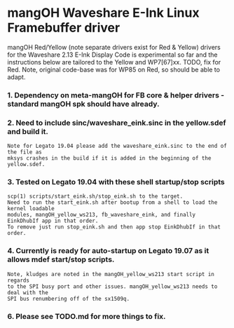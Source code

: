 # mangOH Waveshare E-Ink Linux Framebuffer driver

mangOH Red/Yellow (note separate drivers exist for Red & Yellow) drivers for the Waveshare 2.13 E-Ink Display
Code is experimental so far and the instructions below are tailored to the Yellow and WP7[67]xx. TODO, fix for Red.
Note, original code-base was for WP85 on Red, so should be able to adapt.

### 1. Dependency on meta-mangOH for FB core & helper drivers - standard mangOH spk should have already.

### 2. Need to include sinc/waveshare_eink.sinc in the yellow.sdef and build it.

    Note for Legato 19.04 please add the waveshare_eink.sinc to the end of the file as
    mksys crashes in the build if it is added in the beginning of the yellow.sdef.

### 3. Tested on Legato 19.04 with these shell startup/stop scripts

    scp(1) scripts/start_eink.sh/stop_eink.sh to the target.
    Need to run the start_eink.sh after bootup from a shell to load the kernel loadable
    modules, mangOH_yellow_ws213, fb_waveshare_eink, and finally EinkDhubIf app in that order.
    To remove just run stop_eink.sh and then app stop EinkDhubIf in that order.

### 4. Currently is ready for auto-startup on Legato 19.07 as it allows mdef start/stop scripts.

    Note, kludges are noted in the mangOH_yellow_ws213 start script in regards
    to the SPI busy port and other issues. mangOH_yellow_ws213 needs to deal with the
    SPI bus renumbering off of the sx1509q.

### 6. Please see TODO.md for more things to fix.

